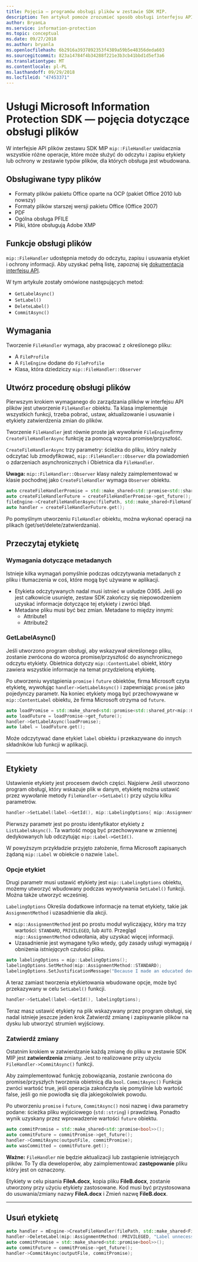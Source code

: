 ```yaml
---
title: Pojęcia — programów obsługi plików w zestawie SDK MIP.
description: Ten artykuł pomoże zrozumieć sposób obsługi interfejsu API plików są tworzone i używane do wywoływania operacji.
author: BryanLa
ms.service: information-protection
ms.topic: conceptual
ms.date: 09/27/2018
ms.author: bryanla
ms.openlocfilehash: 6b2916a3937892353f4389a59b5e48356deda603
ms.sourcegitcommit: 823a14784f4b34288f221e3b3cb41bbd1d5ef3a6
ms.translationtype: MT
ms.contentlocale: pl-PL
ms.lasthandoff: 09/29/2018
ms.locfileid: "47453371"
---
```

# <a name="microsoft-information-protection-sdk---file-handler-concepts"></a>Usługi Microsoft Information Protection SDK — pojęcia dotyczące obsługi plików

W interfejsie API plików zestawu SDK MIP `mip::FileHandler` uwidacznia wszystkie różne operacje, które może służyć do odczytu i zapisu etykiety lub ochrony w zestawie typów plików, dla których obsługa jest wbudowana. 

## <a name="supported-file-types"></a>Obsługiwane typy plików

- Formaty plików pakietu Office oparte na OCP (pakiet Office 2010 lub nowszy)
- Formaty plików starszej wersji pakietu Office (Office 2007)
- PDF
- Ogólna obsługa PFILE
- Pliki, które obsługują Adobe XMP

## <a name="file-handler-functions"></a>Funkcje obsługi plików

`mip::FileHandler` udostępnia metody do odczytu, zapisu i usuwania etykiet i ochrony informacji. Aby uzyskać pełną listę, zapoznaj się [dokumentacja interfejsu API](reference/class_mip_filehandler.md).

W tym artykule zostały omówione następujących metod:

- `GetLabelAsync()`
- `SetLabel()`
- `DeleteLabel()`
- `CommitAsync()`

## <a name="requirements"></a>Wymagania

Tworzenie `FileHandler` wymaga, aby pracować z określonego pliku:

- A `FileProfile`
- A `FileEngine` dodane do `FileProfile`
- Klasa, która dziedziczy `mip::FileHandler::Observer`

## <a name="create-a-file-handler"></a>Utwórz procedurę obsługi plików

Pierwszym krokiem wymaganego do zarządzania plików w interfejsu API plików jest utworzenie `FileHandler` obiektu. Ta klasa implementuje wszystkich funkcji, trzeba pobrać, ustaw, aktualizowanie i usuwanie i etykiety zatwierdzenia zmian do plików.

Tworzenie `FileHandler` jest równie proste jak wywołanie `FileEngine`firmy `CreateFileHandlerAsync` funkcję za pomocą wzorca promise/przyszłość.

`CreateFileHandlerAsync` trzy parametry: ścieżka do pliku, który należy odczytać lub zmodyfikować, `mip::FileHandler::Observer` dla powiadomień o zdarzeniach asynchronicznych i Obietnica dla `FileHandler`.

**Uwaga:** `mip::FileHandler::Observer` klasy należy zaimplementować w klasie pochodnej jako `CreateFileHandler` wymaga `Observer` obiektu. 

```cpp
auto createFileHandlerPromise = std::make_shared<std::promise<std::shared_ptr<mip::FileHandler>>>();
auto createFileHandlerFuture = createFileHandlerPromise->get_future();
fileEngine->CreateFileHandlerAsync(filePath, std::make_shared<FileHandlerObserver>(), createFileHandlerPromise);
auto handler = createFileHandlerFuture.get();
```

Po pomyślnym utworzeniu `FileHandler` obiektu, można wykonać operacji na plikach (get/set/delete/zatwierdzania).

## <a name="read-a-label"></a>Przeczytaj etykietę

### <a name="metadata-requirements"></a>Wymagania dotyczące metadanych

Istnieje kilka wymagań pomyślnie podczas odczytywania metadanych z pliku i tłumaczenia w coś, które mogą być używane w aplikacji.

- Etykieta odczytywanych nadal musi istnieć w usłudze O365. Jeśli go jest całkowicie usunięte, zestaw SDK zakończy się niepowodzeniem uzyskać informacje dotyczące tej etykiety i zwróci błąd.
- Metadane pliku musi być bez zmian. Metadane to między innymi:
  - Attribute1
  - Attribute2

### <a name="getlabelasync"></a>GetLabelAsync()

Jeśli utworzono program obsługi, aby wskazywał określonego pliku, zostanie zwrócona do wzorca promise/przyszłość do asynchronicznego odczytu etykiety. Obietnica dotyczy `mip::ContentLabel` obiekt, który zawiera wszystkie informacje na temat przydzieloną etykietę.

Po utworzeniu wystąpienia `promise` i `future` obiektów, firma Microsoft czyta etykietę, wywołując `handler->GetLabelAsync()` i zapewniając `promise` jako pojedynczy parametr. Na koniec etykiety mogą być przechowywane w `mip::ContentLabel` obiektu, że firma Microsoft otrzyma od `future`.

```cpp
auto loadPromise = std::make_shared<std::promise<std::shared_ptr<mip::ContentLabel>>>();
auto loadFuture = loadPromise->get_future();
handler->GetLabelAsync(loadPromise);
auto label = loadFuture.get();
```

Może odczytywać dane etykiet `label` obiektu i przekazywane do innych składników lub funkcji w aplikacji.

***

## <a name="set-a-label"></a>Etykiety

Ustawienie etykiety jest procesem dwóch części. Najpierw Jeśli utworzono program obsługi, który wskazuje plik w danym, etykietę można ustawić przez wywołanie metody `FileHandler->SetLabel()` przy użyciu kilku parametrów.

```cpp
handler->SetLabel(label->GetId(), mip::LabelingOptions{ mip::AssignmentMethod::PRIVILEGED, "" });
```

Pierwszy parametr jest po prostu identyfikator etykiety z `ListLabelsAsync()`. Ta wartość mogą być przechowywane w zmiennej dedykowanych lub odczytując `mip::Label->GetId()`.

W powyższym przykładzie przyjęto założenie, firma Microsoft zapisanych żądaną `mip::Label` w obiekcie o nazwie `label`.

### <a name="labeling-options"></a>Opcje etykiet

Drugi parametr musi ustawić etykiety jest `mip::LabelingOptions` obiektu, możemy utworzyć wbudowany podczas wywoływania `SetLabel()` funkcji. Można także utworzyć wcześniej.

`LabelingOptions` Określa dodatkowe informacje na temat etykiety, takie jak `AssignmentMethod` i uzasadnienie dla akcji.

- `mip::AssignmentMethod` jest po prostu moduł wyliczający, który ma trzy wartości: `STANDARD`, `PRIVILEGED`, lub `AUTO`. Przegląd `mip::AssignmentMethod` odwołania, aby uzyskać więcej informacji.
- Uzasadnienie jest wymagane tylko wtedy, gdy zasady usługi wymagają *i* obniżenia *istniejących* czułości pliku.

```cpp
auto labelingOptions = mip::LabelingOptions();
labelingOptions.SetMethod(mip::AssignmentMethod::STANDARD);
labelingOptions.SetJustificationMessage("Because I made an educated decision based upon the contents of this file.");
```

A teraz zamiast tworzenia etykietowania wbudowane opcje, może być przekazywany w celu `SetLabel()` funkcji.

```cpp
handler->SetLabel(label->GetId(), labelingOptions);
```

Teraz masz ustawić etykiety na plik wskazywany przez program obsługi, się nadal istnieje jeszcze jeden krok Zatwierdź zmianę i zapisywanie plików na dysku lub utworzyć strumień wyjściowy.

### <a name="commit-changes"></a>Zatwierdź zmiany

Ostatnim krokiem w zatwierdzanie każdą zmianę do pliku w zestawie SDK MIP jest **zatwierdzenia** zmiany. Jest to realizowane przy użyciu `FileHandler->CommitAsync()` funkcji. 

Aby zaimplementować funkcję zobowiązania, zostanie zwrócona do promise/przyszłych tworzenia obietnicą dla `bool`. `CommitAsync()` Funkcja zwróci wartość true, jeśli operacja zakończyła się pomyślnie lub wartość false, jeśli go nie powiodła się dla jakiegokolwiek powodu. 

Po utworzeniu `promise` i `future`, `CommitAsync()` nosi nazwę i dwa parametry podane: ścieżka pliku wyjściowego (`std::string`) i prawdziwą. Ponadto wynik uzyskany przez wprowadzenie wartości `future` obiektu.

```cpp
auto commitPromise = std::make_shared<std::promise<bool>>();
auto commitFuture = commitPromise->get_future();
handler->CommitAsync(outputFile, commitPromise);
auto wasCommitted = commitFuture.get();
```

**Ważne:** `FileHandler` nie będzie aktualizacji lub zastąpienie istniejących plików. To Ty dla deweloperów, aby zaimplementować **zastępowanie** pliku który jest on oznaczony. 

Etykiety w celu pisania **FileA.docx**, kopia pliku **FileB.docx**, zostanie utworzony przy użyciu etykiety zastosowane. Kod musi być przystosowana do usuwania/zmiany nazwy **FileA.docx** i Zmień nazwę **FileB.docx**.

***

## <a name="delete-a-label"></a>Usuń etykietę

```cpp
auto handler = mEngine->CreateFileHandler(filePath, std::make_shared<FileHandlerObserverImpl>());
handler->DeleteLabel(mip::AssignmentMethod::PRIVILEGED, "Label unnecessary.");
auto commitPromise = std::make_shared<std::promise<bool>>();
auto commitFuture = commitPromise->get_future();
handler->CommitAsync(outputFile, commitPromise);
```
